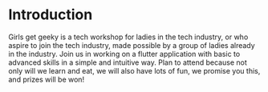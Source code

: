 # Introduction
Girls get geeky is a tech workshop for ladies in the tech industry, or who aspire to join the tech industry, made possible by a group of ladies already in the industry. Join us in working on a flutter application with basic to advanced skills in a simple and intuitive way. Plan to attend because not only will we learn and eat, we will also have lots of fun, we promise you this, and prizes will be won!